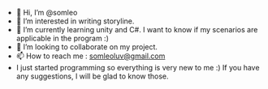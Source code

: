 - 👋 Hi, I’m @somleo
- 👀 I’m interested in writing storyline.
- 🌱 I’m currently learning unity and C#. I want to know if my scenarios are applicable in the program :)
- 💞️ I’m looking to collaborate on my project. 
- 📫 How to reach me : somleoluv@gmail.com
- I just started programming so everything is very new to me :) If you have any suggestions, I will be glad to know those.

<!---
somleo/somleo is a ✨ special ✨ repository because its `README.md` (this file) appears on your GitHub profile.
You can click the Preview link to take a look at your changes.
--->
